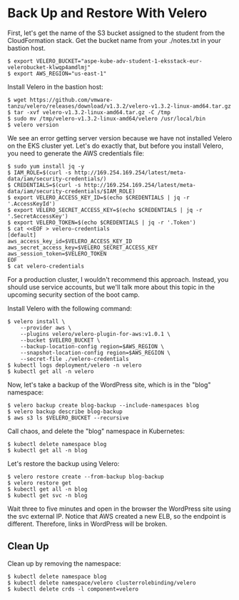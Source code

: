 # Back Up and Restore With Velero

First, let's get the name of the S3 bucket assigned to the student from the CloudFormation stack. Get the bucket name from your ./notes.txt in your bastion host.

```
$ export VELERO_BUCKET="aspe-kube-adv-student-1-eksstack-eur-velerobucket-klwqp4amdlmj"
$ export AWS_REGION="us-east-1"
```

Install Velero in the bastion host:

```
$ wget https://github.com/vmware-tanzu/velero/releases/download/v1.3.2/velero-v1.3.2-linux-amd64.tar.gz
$ tar -xvf velero-v1.3.2-linux-amd64.tar.gz -C /tmp
$ sudo mv /tmp/velero-v1.3.2-linux-amd64/velero /usr/local/bin
$ velero version
```

We see an error getting server version because we have not installed Velero on the EKS cluster yet. Let's do exactly that, but before you install Velero, you need to generate the AWS credentials file:

```
$ sudo yum install jq -y
$ IAM_ROLE=$(curl -s http://169.254.169.254/latest/meta-data/iam/security-credentials/)
$ CREDENTIALS=$(curl -s http://169.254.169.254/latest/meta-data/iam/security-credentials/$IAM_ROLE)
$ export VELERO_ACCESS_KEY_ID=$(echo $CREDENTIALS | jq -r '.AccessKeyId')
$ export VELERO_SECRET_ACCESS_KEY=$(echo $CREDENTIALS | jq -r '.SecretAccessKey')
$ export VELERO_TOKEN=$(echo $CREDENTIALS | jq -r '.Token')
$ cat <<EOF > velero-credentials
[default]
aws_access_key_id=$VELERO_ACCESS_KEY_ID
aws_secret_access_key=$VELERO_SECRET_ACCESS_KEY
aws_session_token=$VELERO_TOKEN
EOF
$ cat velero-credentials
```

For a production cluster, I wouldn't recommend this approach. Instead, you should use service accounts, but we'll talk more about this topic in the upcoming security section of the boot camp.

Install Velero with the following command:

```
$ velero install \
    --provider aws \
    --plugins velero/velero-plugin-for-aws:v1.0.1 \
    --bucket $VELERO_BUCKET \
    --backup-location-config region=$AWS_REGION \
    --snapshot-location-config region=$AWS_REGION \
    --secret-file ./velero-credentials
$ kubectl logs deployment/velero -n velero
$ kubectl get all -n velero
```

Now, let's take a backup of the WordPress site, which is in the "blog" namespace:

```
$ velero backup create blog-backup --include-namespaces blog
$ velero backup describe blog-backup
$ aws s3 ls $VELERO_BUCKET --recursive
```

Call chaos, and delete the "blog" namespace in Kubernetes:

```
$ kubectl delete namespace blog
$ kubectl get all -n blog
```

Let's restore the backup using Velero:

```
$ velero restore create --from-backup blog-backup
$ velero restore get
$ kubectl get all -n blog
$ kubectl get svc -n blog
```

Wait three to five minutes and open in the browser the WordPress site using the svc external IP. Notice that AWS created a new ELB, so the endpoint is different. Therefore, links in WordPress will be broken.

## Clean Up

Clean up by removing the namespace:

```
$ kubectl delete namespace blog
$ kubectl delete namespace/velero clusterrolebinding/velero
$ kubectl delete crds -l component=velero
```

